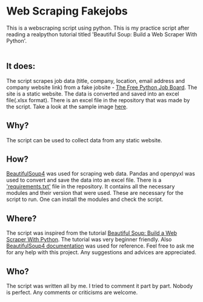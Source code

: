 # Web Scraping Fakejobs
This is a webscraping script using python. This is my practice script after reading a realpython tutorial titled 'Beautiful Soup: Build a Web Scraper With Python'. 
<br><br>

## It does:
The script scrapes job data (title, company, location, email address and company website link) from a fake jobsite - [The Free Python Job Board](https://pythonjobs.github.io/).
The site is a static website. The data is converted and saved into an excel file(.xlsx format). There is an excel file in the repository that was made by the script.
Take a look at the sample image [here](https://github.com/MdMonoar/webscraper_fakejobs/blob/e7eb27fe9eca21fc55e3195c45d741744713e76e/Screenshot.png).

## Why?
The script can be used to collect data from any static website.


## How?
[BeautifulSoup4](https://pypi.org/project/beautifulsoup4/) was used for scraping web data. Pandas and openpyxl was used to convert and save the data into an 
excel file. There is a ['requirements.txt'](https://github.com/MdMonoar/webscraper_fakejobs/blob/3503271c3538c89348866a685179ae0a38e94a4f/requirements.txt) file in the repository. It contains all the necessary modules and their version that were used. These are necessary for 
the script to run. One can install the modules and check the script.

## Where?
The script was inspired from the tutorial [Beautiful Soup: Build a Web Scraper With Python](https://realpython.com/beautiful-soup-web-scraper-python/).
 The tutorial was very beginner friendly.
 Also [BeautifulSoup4 documentation](https://www.crummy.com/software/BeautifulSoup/bs4/doc/) was used for reference.
 Feel free to ask me for any help with this project. Any suggestions and advices are appreciated.

## Who?
The script was written all by me. I tried to comment it part by part. Nobody is perfect. Any comments or criticisms are welcome.
